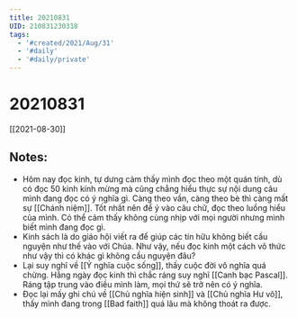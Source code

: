 ```yaml
---
title: 20210831
UID: 210831230318
tags:
  - '#created/2021/Aug/31'
  - '#daily'
  - '#daily/private'
---
```

# 20210831
[[2021-08-30]]
## Notes:
- Hôm nay đọc kinh, tự dưng cảm thấy mình đọc theo một quán tính, dù có đọc 50 kinh kính mừng mà cũng chẳng hiểu thực sự nội dung câu mình đang đọc có ý nghĩa gì. Càng theo vần, càng theo bè thì càng mất sự [[Chánh niệm]]. Tốt nhất nên để ý vào câu chữ, đọc theo luồng hiểu của mình. Có thể cảm thấy không cùng nhịp với mọi người nhưng mình biết mình đang đọc gì. 
- Kinh sách là do giáo hội viết ra để giúp các tín hữu không biết cầu nguyện như thế vào với Chúa. Như vậy, nếu đọc kinh một cách vô thức như vậy thì có khác gì không cầu nguyện đâu?
- Lại suy nghĩ về [[Ý nghĩa cuộc sống]], thấy cuộc đời vô nghĩa quá chừng. Hằng ngày đọc kinh thì chắc ráng suy nghĩ [[Canh bạc Pascal]]. Ráng tập trung vào điều mình làm, mọi thứ sẽ trở nên có ý nghĩa.
- Đọc lại mấy ghi chú về [[Chủ nghĩa hiện sinh]] và [[Chủ nghĩa Hư vô]], thấy mình đang trong [[Bad faith]] quá lâu mà không thoát ra được.
